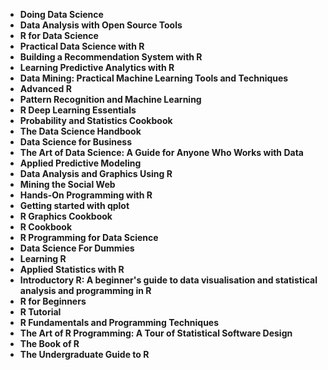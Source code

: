 
<ul>
   <li><b><a target="_blank" href="https://github.com/manjunath5496/Books-to-Learn-R-and-Data-Science/blob/master/dsm(1).pdf" style="text-decoration:none;">Doing Data Science</a></b></li>                            
<li><b><a target="_blank" href="https://github.com/manjunath5496/Books-to-Learn-R-and-Data-Science/blob/master/dsm(2).pdf" style="text-decoration:none;">Data Analysis with Open Source Tools</a></b></li>
                                <li><b><a target="_blank" href="https://github.com/manjunath5496/Books-to-Learn-R-and-Data-Science/blob/master/dsm(3).pdf" style="text-decoration:none;">R for Data Science</a></b></li>
                               
<li><b><a target="_blank" href="https://github.com/manjunath5496/Books-to-Learn-R-and-Data-Science/blob/master/dsm(4).pdf" style="text-decoration:none;">Practical Data Science with R</a></b></li>
                                <li><b><a target="_blank" href="https://github.com/manjunath5496/Books-to-Learn-R-and-Data-Science/blob/master/dsm(5).pdf" style="text-decoration:none;"> Building a Recommendation System with R </a></b></li>
                                
 <li><b><a target="_blank" href="https://github.com/manjunath5496/Books-to-Learn-R-and-Data-Science/blob/master/dsm(6).pdf" style="text-decoration:none;">Learning Predictive Analytics with R</a></b></li>
                          
<li><b><a target="_blank" href="https://github.com/manjunath5496/Books-to-Learn-R-and-Data-Science/blob/master/dsm(7).pdf" style="text-decoration:none;">Data Mining: Practical Machine Learning Tools and Techniques </a></b></li>
                                <li><b><a target="_blank" href="https://github.com/manjunath5496/Books-to-Learn-R-and-Data-Science/blob/master/dsm(8).pdf" style="text-decoration:none;">Advanced R</a></b></li>
                                <li><b><a target="_blank" href="https://github.com/manjunath5496/Books-to-Learn-R-and-Data-Science/blob/master/dsm(9).pdf" style="text-decoration:none;">Pattern Recognition and Machine Learning </a></b></li>
                                
<li><b><a target="_blank" href="https://github.com/manjunath5496/Books-to-Learn-R-and-Data-Science/blob/master/dsm(10).pdf" style="text-decoration:none;">R Deep Learning Essentials </a></b></li>
        
<li><b><a target="_blank" href="https://github.com/manjunath5496/Books-to-Learn-R-and-Data-Science/blob/master/dsm(11).pdf" style="text-decoration:none;">Probability and Statistics Cookbook </a></b></li>
 <li><b><a target="_blank" href="https://github.com/manjunath5496/Books-to-Learn-R-and-Data-Science/blob/master/dsm(12).pdf" style="text-decoration:none;">The Data Science Handbook </a></b></li>                              
 <li><b><a target="_blank" href="https://github.com/manjunath5496/Books-to-Learn-R-and-Data-Science/blob/master/dsm(13).pdf" style="text-decoration:none;">Data Science for Business</a></b></li> 
 
 <li><b><a target="_blank" href="https://github.com/manjunath5496/Books-to-Learn-R-and-Data-Science/blob/master/dsm(14).pdf" style="text-decoration:none;">The Art of Data Science: A Guide for Anyone Who Works with Data</a></b></li> 
<li><b><a target="_blank" href="https://github.com/manjunath5496/Books-to-Learn-R-and-Data-Science/blob/master/dsm(15).pdf" style="text-decoration:none;">Applied Predictive Modeling </a></b></li>

  
 <li><b><a target="_blank" href="https://github.com/manjunath5496/Books-to-Learn-R-and-Data-Science/blob/master/dsm(16).pdf" style="text-decoration:none;">Data Analysis and Graphics Using R</a></b></li>
                                <li><b><a target="_blank" href="https://github.com/manjunath5496/Books-to-Learn-R-and-Data-Science/blob/master/dsm(17).pdf" style="text-decoration:none;">Mining the Social Web </a></b></li>
                                
  <li><b><a target="_blank" href="https://github.com/manjunath5496/Books-to-Learn-R-and-Data-Science/blob/master/dsm(18).pdf" style="text-decoration:none;">Hands-On Programming with R</a></b></li>
                                <li><b><a target="_blank" href="https://github.com/manjunath5496/Books-to-Learn-R-and-Data-Science/blob/master/dsm(19).pdf" style="text-decoration:none;">Getting started with qplot </a></b></li>
         <li><b><a target="_blank" href="https://github.com/manjunath5496/Books-to-Learn-R-and-Data-Science/blob/master/dsm(20).pdf" style="text-decoration:none;">R Graphics Cookbook </a></b></li>                                                           
                                
   <li><b><a target="_blank" href="https://github.com/manjunath5496/Books-to-Learn-R-and-Data-Science/blob/master/dsm(21).pdf" style="text-decoration:none;">R Cookbook</a></b></li>
                                <li><b><a target="_blank" href="https://github.com/manjunath5496/Books-to-Learn-R-and-Data-Science/blob/master/dsm(22).pdf" style="text-decoration:none;">R Programming for Data Science </a></b></li>
                                
<li><b><a target="_blank" href="https://github.com/manjunath5496/Books-to-Learn-R-and-Data-Science/blob/master/dsm(23).pdf" style="text-decoration:none;">Data Science For Dummies </a></b></li>
                                
<li><b><a target="_blank" href="https://github.com/manjunath5496/Books-to-Learn-R-and-Data-Science/blob/master/dsm(24).pdf" style="text-decoration:none;">Learning R </a></b></li>                                  
                                
   <li><b><a target="_blank" href="https://github.com/manjunath5496/Books-to-Learn-R-and-Data-Science/blob/master/dsm(25).pdf" style="text-decoration:none;">Applied Statistics with R</a></b></li>
                                <li><b><a target="_blank" href="https://github.com/manjunath5496/Books-to-Learn-R-and-Data-Science/blob/master/dsm(26).pdf" style="text-decoration:none;">Introductory R: A beginner's guide to data visualisation and statistical analysis and programming in R </a></b></li>
         <li><b><a target="_blank" href="https://github.com/manjunath5496/Books-to-Learn-R-and-Data-Science/blob/master/dsm(27).pdf" style="text-decoration:none;">R for Beginners </a></b></li>                                      
                                
   <li><b><a target="_blank" href="https://github.com/manjunath5496/Books-to-Learn-R-and-Data-Science/blob/master/dsm(28).pdf" style="text-decoration:none;">   R Tutorial </a></b></li>                                  
                                
   <li><b><a target="_blank" href="https://github.com/manjunath5496/Books-to-Learn-R-and-Data-Science/blob/master/dsm(29).pdf" style="text-decoration:none;">R Fundamentals and Programming Techniques</a></b></li>
                                <li><b><a target="_blank" href="https://github.com/manjunath5496/Books-to-Learn-R-and-Data-Science/blob/master/dsm(30).pdf" style="text-decoration:none;">The Art of R Programming: A Tour of Statistical Software Design</a></b></li>
         <li><b><a target="_blank" href="https://github.com/manjunath5496/Books-to-Learn-R-and-Data-Science/blob/master/dsm(31).pdf" style="text-decoration:none;">The Book of R </a></b></li>                                      
                             <li><b><a target="_blank" href="https://github.com/manjunath5496/Books-to-Learn-R-and-Data-Science/blob/master/dsm(32).pdf" style="text-decoration:none;">The Undergraduate Guide to R</a></b></li>
                                           
                                
 
 </ul>

